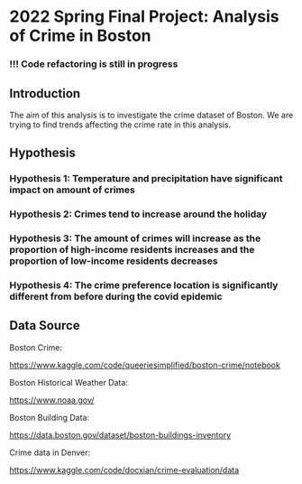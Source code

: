 # 2022 Spring Final Project: Analysis of Crime in Boston

### !!! Code refactoring is still in progress

## Introduction

The aim of this analysis is to investigate the crime dataset of Boston. 
We are trying to find trends affecting the crime rate in this analysis.

## Hypothesis

### Hypothesis 1: Temperature and precipitation have significant impact on amount of crimes

### Hypothesis 2: Crimes tend to increase around the holiday

### Hypothesis 3: The amount of crimes will increase as the proportion of high-income residents increases and the proportion of low-income residents decreases 

### Hypothesis 4: The crime preference location is significantly different from before during the covid epidemic

## Data Source

Boston Crime: 

https://www.kaggle.com/code/queeriesimplified/boston-crime/notebook

Boston Historical Weather Data: 

https://www.noaa.gov/

Boston Building Data:

https://data.boston.gov/dataset/boston-buildings-inventory

Crime data in Denver:

https://www.kaggle.com/code/docxian/crime-evaluation/data


